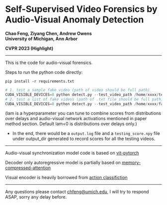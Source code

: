 Self-Supervised Video Forensics by Audio-Visual Anomaly Detection
==================================================================
**Chao Feng, Ziyang Chen, Andrew Owens**  
**University of Michigan, Ann Arbor**

**CVPR 2023 (Highlight)**

---

This is the code for audio-visual forensics.

Steps to run the python code directly:

`pip install -r requirements.txt`

```python
# 1. test a sample fake video (path of video should be full path)
CUDA_VISIBLE_DEVICES=8 python detect.py --test_video_path /home/xxxx/test_video.mp4 --device cuda:0 --max-len 50 --n_workers 4  --bs 1 --lam 0 --output_dir /home/xxx/save 
# 2. test a list of fake videos (path of .txt file should be full path, and list should contain full paths of testing videos)
CUDA_VISIBLE_DEVICES=8 python detect.py --test_video_path /home/xxxx/fake_videos.txt --device cuda:0 --max-len 50 --n_workers 4 --bs 1 --lam 0 --output_dir /home/xxx/save
```

(lam is a hyperparameter you can tune to combine scores from distributions over delays and audio-visual network activations mentioned in paper method section. Default lam=0 is distributions over delays only.)

- In the end, there would be a `output.log` file and a `testing_score.npy` file under output_dir generated to record scores for all the testing videos.

---

Audio-visual synchronization model code is based on [vit-pytorch](https://github.com/lucidrains/vit-pytorch)

Decoder only autoregressive model is partially based on [memory-compressed-attention](https://github.com/lucidrains/memory-compressed-attention)

Visual encoder is heavily borrowed from [action classifiction](https://github.com/TengdaHan/ActionClassification)

---

Any questions please contact chfeng@umich.edu, I will try to respond ASAP, sorry any delay before. 